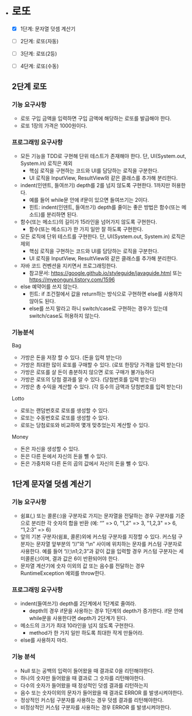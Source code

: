 * # 로또

  * [x] 1단계: 문자열 덧셈 계산기
  * [ ] 2단계: 로또(자동)
  * [ ] 3단계: 로또(2등)
  * [ ] 4단계: 로또(수동)

  

  ## 2단계 로또

  ### 기능 요구사항

  - 로또 구입 금액을 입력하면 구입 금액에 해당하는 로또를 발급해야 한다.
  - 로또 1장의 가격은 1000원이다.

  ### 프로그래밍 요구사항

  - 모든 기능을 TDD로 구현해 단위 테스트가 존재해야 한다. 단, UI(System.out, System.in) 로직은 제외
    - 핵심 로직을 구현하는 코드와 UI를 담당하는 로직을 구분한다.
    - UI 로직을 InputView, ResultView와 같은 클래스를 추가해 분리한다.
  - indent(인덴트, 들여쓰기) depth를 2를 넘지 않도록 구현한다. 1까지만 허용한다.
    - 예를 들어 while문 안에 if문이 있으면 들여쓰기는 2이다.
    - 힌트: indent(인덴트, 들여쓰기) depth를 줄이는 좋은 방법은 함수(또는 메소드)를 분리하면 된다.
  - 함수(또는 메소드)의 길이가 15라인을 넘어가지 않도록 구현한다.
    - 함수(또는 메소드)가 한 가지 일만 잘 하도록 구현한다.
  - 모든 로직에 단위 테스트를 구현한다. 단, UI(System.out, System.in) 로직은 제외
    - 핵심 로직을 구현하는 코드와 UI를 담당하는 로직을 구분한다.
    - UI 로직을 InputView, ResultView와 같은 클래스를 추가해 분리한다.
  - 자바 코드 컨벤션을 지키면서 프로그래밍한다.
    - 참고문서: https://google.github.io/styleguide/javaguide.html 또는 https://myeonguni.tistory.com/1596
  - else 예약어를 쓰지 않는다.
    - 힌트: if 조건절에서 값을 return하는 방식으로 구현하면 else를 사용하지 않아도 된다.
    - else를 쓰지 말라고 하니 switch/case로 구현하는 경우가 있는데 switch/case도 허용하지 않는다.

  ### 기능분석

  Bag

   * 가방은 돈을 저장 할 수 있다. (돈을 입력 받는다)
   * 가방은 최대한 많이 로또를 구매할 수 있다. (로또 한장당 가격을 입력 받는다)
   * 가방은 로또를 살 돈이 충분하지 않으면 로또 구매가 불가능하다
   * 가방은 로또의 당첨 결과를 알 수 있다. (당첨번호를 입력 받는다)
   * 가방은 총 수익을 계산할 수 있다. (각 등수의 금액과 당첨번호를 입력 받는다)

  Lotto

   * 로또는 랜덤번호로 로또를 생성할 수 있다.
   * 로또는 수동번호로 로또를 생성할 수 있다.
   * 로또는 당첨로또와 비교하여 몇개 맞추었는지 계산할 수 있다.

  Money

   * 돈은 자신을 생성할 수 있다.
   * 돈은 다른 돈에서 자신의 돈을 뺄 수 있다.
   * 돈은 가중치와 다른 돈의 곱의 값에서 자신의 돈을 뺄 수 있다.

  

  

  ## 1단계 문자열 덧셈 계산기

  ### 기능 요구사항

  - 쉼표(,) 또는 콜론(:)을 구분자로 가지는 문자열을 전달하는 경우 구분자를 기준으로 분리한 각 숫자의 합을 반환 (예: “” => 0, "1,2" => 3, "1,2,3" => 6, “1,2:3” => 6)
  - 앞의 기본 구분자(쉼표, 콜론)외에 커스텀 구분자를 지정할 수 있다. 커스텀 구분자는 문자열 앞부분의 “//”와 “\n” 사이에 위치하는 문자를 커스텀 구분자로 사용한다. 예를 들어 “//;\n1;2;3”과 같이 값을 입력할 경우 커스텀 구분자는 세미콜론(;)이며, 결과 값은 6이 반환되어야 한다.
  - 문자열 계산기에 숫자 이외의 값 또는 음수를 전달하는 경우 RuntimeException 예외를 throw한다.

  ### 프로그래밍 요구사항

  - indent(들여쓰기) depth를 2단계에서 1단계로 줄여라.
    - depth의 경우 if문을 사용하는 경우 1단계의 depth가 증가한다. if문 안에 while문을 사용한다면 depth가 2단계가 된다.
  - 메소드의 크기가 최대 10라인을 넘지 않도록 구현한다.
    - method가 한 가지 일만 하도록 최대한 작게 만들어라.
  - else를 사용하지 마라.

  ### 기능 분석

  * Null 또는 공백의 입력이 들어왔을 때 결과로 0을 리턴해야한다.
  * 하나의 숫자만 들어왔을 때 결과로 그 숫자를 리턴해야한다.
  * 다수의 숫자가 들어왔을 때 정상적인 덧셈 결과를 리턴하는지
  * 음수 또는 숫자이외의 문자가 들어왔을 때 결과로 ERROR 를 발생시켜야한다.
  * 정상적인 커스텀 구분자를 사용하는 경우 덧셈 결과를 리턴해야한다.
  * 비정상적인 커스텀 구분자를 사용하는 경우 ERROR 를 발생시켜야한다.